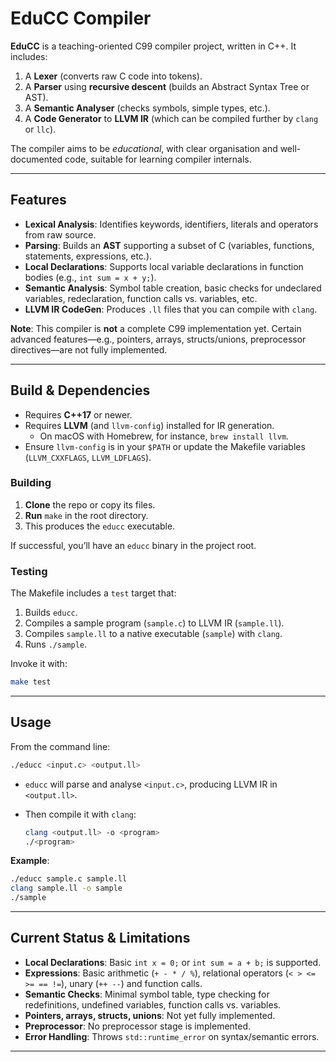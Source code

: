 # EduCC Compiler

**EduCC** is a teaching-oriented C99 compiler project, written in C++. It includes:

1. A **Lexer** (converts raw C code into tokens).
2. A **Parser** using **recursive descent** (builds an Abstract Syntax Tree or AST).
3. A **Semantic Analyser** (checks symbols, simple types, etc.).
4. A **Code Generator** to **LLVM IR** (which can be compiled further by `clang` or `llc`).

The compiler aims to be *educational*, with clear organisation and well-documented code, suitable for learning compiler internals.

---

## Features

- **Lexical Analysis**: Identifies keywords, identifiers, literals and operators from raw source.
- **Parsing**: Builds an **AST** supporting a subset of C (variables, functions, statements, expressions, etc.).
- **Local Declarations**: Supports local variable declarations in function bodies (e.g., `int sum = x + y;`).
- **Semantic Analysis**: Symbol table creation, basic checks for undeclared variables, redeclaration, function calls vs. variables, etc.
- **LLVM IR CodeGen**: Produces `.ll` files that you can compile with `clang`.

**Note**: This compiler is **not** a complete C99 implementation yet. Certain advanced features—e.g., pointers, arrays, structs/unions, preprocessor directives—are not fully implemented.

---

## Build & Dependencies

- Requires **C++17** or newer.
- Requires **LLVM** (and `llvm-config`) installed for IR generation.
  - On macOS with Homebrew, for instance, `brew install llvm`.
- Ensure `llvm-config` is in your `$PATH` or update the Makefile variables (`LLVM_CXXFLAGS`, `LLVM_LDFLAGS`).

### Building

1. **Clone** the repo or copy its files.
2. **Run** `make` in the root directory.
3. This produces the `educc` executable.

If successful, you’ll have an `educc` binary in the project root.

### Testing

The Makefile includes a `test` target that:

1. Builds `educc`.
2. Compiles a sample program (`sample.c`) to LLVM IR (`sample.ll`).
3. Compiles `sample.ll` to a native executable (`sample`) with `clang`.
4. Runs `./sample`.

Invoke it with:

```bash
make test
```

---

## Usage

From the command line:

```bash
./educc <input.c> <output.ll>
```

- `educc` will parse and analyse `<input.c>`, producing LLVM IR in `<output.ll>`.
- Then compile it with `clang`:

  ```bash
  clang <output.ll> -o <program>
  ./<program>
  ```

**Example**:

```bash
./educc sample.c sample.ll
clang sample.ll -o sample
./sample
```

---

## Current Status & Limitations

- **Local Declarations**: Basic `int x = 0;` or `int sum = a + b;` is supported.
- **Expressions**: Basic arithmetic (`+ - * / %`), relational operators (`< > <= >= == !=`), unary (`++ --`) and function calls.
- **Semantic Checks**: Minimal symbol table, type checking for redefinitions, undefined variables, function calls vs. variables.
- **Pointers, arrays, structs, unions**: Not yet fully implemented.
- **Preprocessor**: No preprocessor stage is implemented.
- **Error Handling**: Throws `std::runtime_error` on syntax/semantic errors.

---
